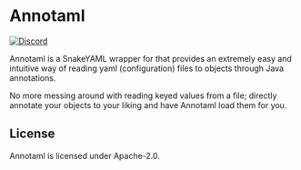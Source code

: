# Annotaml
[![Discord](https://img.shields.io/discord/818135932103557162?color=7289da&logo=discord)](https://discord.gg/tVYhJfyDWG)

Annotaml is a SnakeYAML wrapper for that provides an extremely easy and intuitive way of reading yaml (configuration) files to objects through Java annotations. 

No more messing around with reading keyed values from a file; directly annotate your objects to your liking and have Annotaml load them for you.

## License
Annotaml is licensed under Apache-2.0.